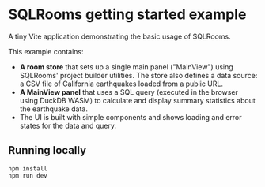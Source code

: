 # SQLRooms getting started example

A tiny Vite application demonstrating the basic usage of SQLRooms.

This example contains:

- **A room store** that sets up a single main panel ("MainView") using SQLRooms' project builder utilities. The store also defines a data source: a CSV file of California earthquakes loaded from a public URL.
- **A MainView panel** that uses a SQL query (executed in the browser using DuckDB WASM) to calculate and display summary statistics about the earthquake data.
- The UI is built with simple components and shows loading and error states for the data and query.

## Running locally

```
npm install
npm run dev
```
